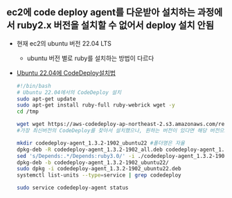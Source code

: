 ## ec2에 code deploy agent를 다운받아 설치하는 과정에서 ruby2.x 버전을 설치할 수 없어서 deploy 설치 안됨
- 현재 ec2의 ubuntu 버전 22.04 LTS
	- ubuntu 버전 별로 ruby를 설치하는 방법이 다르다

- [Ubuntu 22.04에 CodeDeploy설치법](https://ssue95.tistory.com/31)
	```bash
	#!/bin/bash
	# Ubuntu 22.04에서의 CodeDeploy 설치
	sudo apt-get update
	sudo apt-get install ruby-full ruby-webrick wget -y
	cd /tmp

	wget wget https://aws-codedeploy-ap-northeast-2.s3.amazonaws.com/releases/codedeploy-agent_1.3.2-1902_all.deb
	#가장 최신버전의 CodeDeploy를 찾아서 설치했으나, 원하는 버전이 있다면 해당 버전으로 설치해도 무방함

	mkdir codedeploy-agent_1.3.2-1902_ubuntu22 #폴더명은 자율
	dpkg-deb -R codedeploy-agent_1.3.2-1902_all.deb codedeploy-agent_1.3.2-1902_ubuntu22
	sed 's/Depends:.*/Depends:ruby3.0/' -i ./codedeploy-agent_1.3.2-1902_ubuntu22/DEBIAN/control
	dpkg-deb -b codedeploy-agent_1.3.2-1902_ubuntu22/
	sudo dpkg -i codedeploy-agent_1.3.2-1902_ubuntu22.deb
	systemctl list-units --type=service | grep codedeploy

	sudo service codedeploy-agent status
	```


